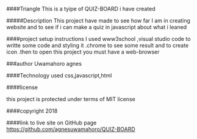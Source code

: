 ####Triangle
This is a tyipe of QUIZ-BOARD i have created

#####Description
This project have made to see how far I am in creating website and to see if i can make a quiz in javascript about what i leaned 

####project setup instructions
I used  www3school ,visual studio code to writte some code and styling it .chrome to see some result and to create icon .then to open this project you must have a web-browser

###author
Uwamahoro agnes

####Technology used
css,javascript,html

####license

this project is protected under terms of MIT license

####copyright
2018

####link to live site on GitHub page
https://github.com/agnesuwamahoro/QUIZ-BOARD

